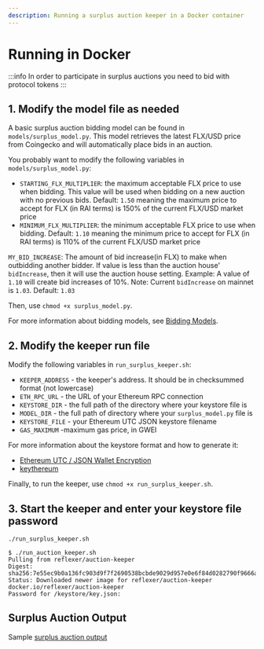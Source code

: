 ```yaml
---
description: Running a surplus auction keeper in a Docker container
---
```


# Running in Docker

:::info
In order to participate in surplus auctions you need to bid with protocol tokens
:::

## 1. Modify the model file as needed

A basic surplus auction bidding model can be found in `models/surplus_model.py`. This model retrieves the latest FLX/USD price from Coingecko and will automatically place bids in an auction.

You probably want to modify the following variables in `models/surplus_model.py`:

* `STARTING_FLX_MULTIPLIER`: the maximum acceptable FLX price to use when bidding. This value will be used when bidding on a new auction with no previous bids. Default: `1.50` meaning the maximum price to accept for FLX (in RAI terms) is 150% of the current FLX/USD market price
* `MINIMUM_FLX_MULTIPLIER`: the minimum acceptable FLX price to use when bidding. Default: `1.10` meaning the minimum price to accept for FLX (in RAI terms) is 110% of the current FLX/USD market price

`MY_BID_INCREASE`: The amount of bid increase(in FLX) to make when outbidding another bidder. If value is less than the auction house' `bidIncrease`, then it will use the auction house setting. Example: A value of `1.10` will create bid increases of 10%. Note: Current `bidIncrease` on mainnet is `1.03`. Default: `1.03`

Then, use `chmod +x surplus_model.py`.

For more information about bidding models, see [Bidding Models](../bidding-models.md).

## 2. Modify the keeper run file

Modify the following variables in `run_surplus_keeper.sh`:

* `KEEPER_ADDRESS` - the keeper's address. It should be in checksummed format (not lowercase)
* `ETH_RPC_URL` - the URL of your Ethereum RPC connection
* `KEYSTORE_DIR` - the full path of the directory where your keystore file is
* `MODEL_DIR` - the full path of directory where your `surplus_model.py` file is
* `KEYSTORE_FILE` - your Ethereum UTC JSON keystore filename
* `GAS_MAXIMUM` -maximum gas price, in GWEI

For more information about the keystore format and how to generate it:

* [Ethereum UTC / JSON Wallet Encryption](https://wizardforcel.gitbooks.io/practical-cryptography-for-developers-book/content/symmetric-key-ciphers/ethereum-wallet-encryption.html)
* [keythereum](https://github.com/ethereumjs/keythereum)

Finally, to run the keeper, use `chmod +x run_surplus_keeper.sh`.

## 3. Start the keeper and enter your keystore file password

`./run_surplus_keeper.sh`

```
$ ./run_auction_keeper.sh
Pulling from reflexer/auction-keeper
Digest: sha256:7e55ec9b0a136fc903d9f7f2690538bcbde9029d957e0e6f84d0282790f9666a
Status: Downloaded newer image for reflexer/auction-keeper
docker.io/reflexer/auction-keeper
Password for /keystore/key.json:
```

## Surplus Auction Output

Sample [surplus auction output](running-in-docker.md#surplus-auctioning-process)
